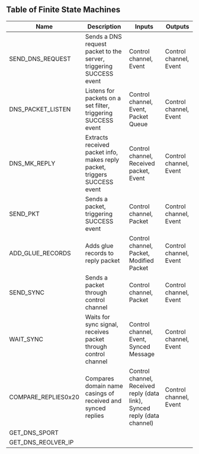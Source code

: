 ## Table of Finite State Machines

| Name               | Description                                                 | Inputs                  | Outputs                 |
|--------------------|-------------------------------------------------------------|-------------------------|-------------------------|
| SEND_DNS_REQUEST   | Sends a DNS request packet to the server, triggering SUCCESS event | Control channel, Event | Control channel, Event |
| DNS_PACKET_LISTEN  | Listens for packets on a set filter, triggering SUCCESS event | Control channel, Event, Packet Queue | Control channel, Event |
| DNS_MK_REPLY       | Extracts received packet info, makes reply packet, triggers SUCCESS event | Control channel, Received packet, Event | Control channel, Event |
| SEND_PKT           | Sends a packet, triggering SUCCESS event                   | Control channel, Packet | Control channel, Event |
| ADD_GLUE_RECORDS   | Adds glue records to reply packet                           | Control channel, Packet, Modified Packet | Control channel, Event |
| SEND_SYNC          | Sends a packet through control channel                     | Control channel, Packet | Control channel, Event |
| WAIT_SYNC          | Waits for sync signal, receives packet through control channel | Control channel, Event, Synced Message | Control channel, Event |
| COMPARE_REPLIES0x20| Compares domain name casings of received and synced replies  | Control channel, Received reply (data link), Synced reply (data channel) | Control channel, Event |
| GET_DNS_SPORT      |                                                             |                         |                         |
| GET_DNS_REOLVER_IP |                                                             |                         |                         |
